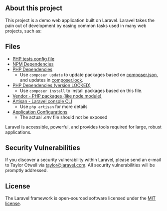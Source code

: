 ## About this project

This project is a demo web application built on Laravel. Laravel takes the pain out of development by easing common tasks used in many web projects, such as:

## Files
- [PHP tests config file](phpunit.xml)
- [NPM Dependencies](package.json)
- [PHP Dependencies](composer.json) 
  - Use `composer update` to update packages based on [composer.json](composer.json), and updates in [composer.lock](composer.lock).
- [PHP Dependencies (version LOCKED)](composer.lock)
  - Use `composer install` to install packages based on this file.
- [Vendor - PHP packages (like node module)](vendor/)
- [Artisan - Laravel console CLI](artisan)
  - Use `php artisan` for more details
- [Application Configurations](.env.example)
  - The actual *.env* file should not be exposed

<!-- - [Simple, fast routing engine](https://laravel.com/docs/routing).
- [Powerful dependency injection container](https://laravel.com/docs/container).
- Multiple back-ends for [session](https://laravel.com/docs/session) and [cache](https://laravel.com/docs/cache) storage.
- Expressive, intuitive [database ORM](https://laravel.com/docs/eloquent).
- Database agnostic [schema migrations](https://laravel.com/docs/migrations).
- [Robust background job processing](https://laravel.com/docs/queues).
- [Real-time event broadcasting](https://laravel.com/docs/broadcasting). -->

Laravel is accessible, powerful, and provides tools required for large, robust applications.

## Security Vulnerabilities

If you discover a security vulnerability within Laravel, please send an e-mail to Taylor Otwell via [taylor@laravel.com](mailto:taylor@laravel.com). All security vulnerabilities will be promptly addressed.

## License

The Laravel framework is open-sourced software licensed under the [MIT license](https://opensource.org/licenses/MIT).
